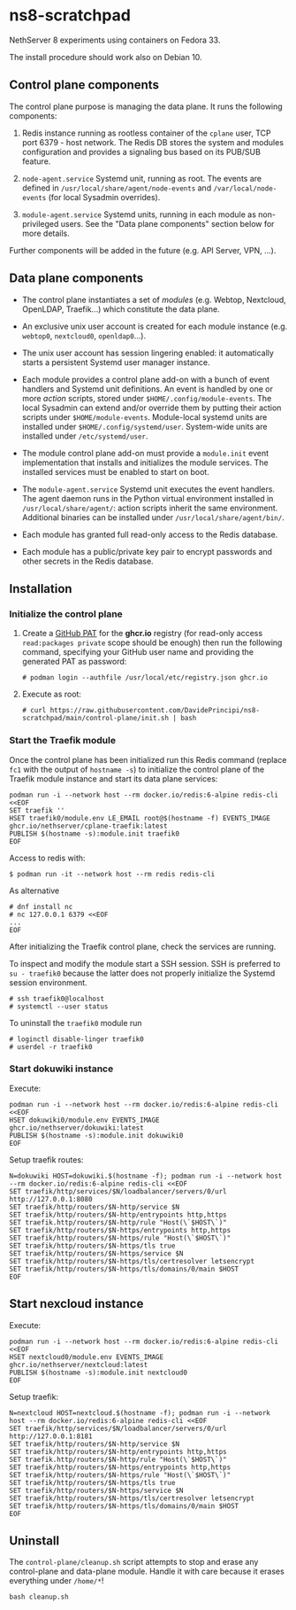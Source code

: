 # ns8-scratchpad

NethServer 8 experiments using containers on Fedora 33.

The install procedure should work also on Debian 10.


## Control plane components

The control plane purpose is managing the data plane. It runs the following components:

1. Redis instance running as rootless container of the `cplane` user, TCP port 6379 - host network. The Redis DB
   stores the system and modules configuration and provides a signaling bus based on its PUB/SUB feature.

2. `node-agent.service` Systemd unit, running as root. The events are defined in `/usr/local/share/agent/node-events`
   and `/var/local/node-events` (for local Sysadmin overrides).

3. `module-agent.service` Systemd units, running in each module as non-privileged users. See the "Data plane components" section below for more details.

Further components will be added in the future (e.g. API Server, VPN, ...).

## Data plane components

- The control plane instantiates a set of *modules* (e.g. Webtop, Nextcloud, OpenLDAP, Traefik...) which constitute
  the data plane.

- An exclusive unix user account is created for each module instance (e.g. `webtop0`, `nextcloud0`, `openldap0`...).

- The unix user account has session lingering enabled: it automatically starts a persistent Systemd user manager instance.

- Each module provides a control plane add-on with a bunch of event handlers and Systemd unit definitions. 
  An event is handled by one or more *action* scripts, stored under `$HOME/.config/module-events`. 
  The local Sysadmin can extend and/or override them by putting their action scripts under `$HOME/module-events`.
  Module-local systemd units are installed under `$HOME/.config/systemd/user`. System-wide units are installed under
  `/etc/systemd/user`.

- The module control plane add-on must provide a `module.init` event implementation that installs and initializes
  the module services. The installed services must be enabled to start on boot.

- The `module-agent.service` Systemd unit executes the event handlers. The agent daemon runs in the Python virtual
  environment installed in `/usr/local/share/agent/`: action scripts inherit the same environment. Additional binaries
  can be installed under `/usr/local/share/agent/bin/`.

- Each module has granted full read-only access to the Redis database.

- Each module has a public/private key pair to encrypt passwords and other secrets in the Redis database.

## Installation


### Initialize the control plane

1. Create a [GitHub PAT](https://docs.github.com/en/github/authenticating-to-github/creating-a-personal-access-token)
   for the **ghcr.io** registry (for read-only access `read:packages private` scope should be enough) then run the following command, specifying
   your GitHub user name and providing the generated PAT as password:

       # podman login --authfile /usr/local/etc/registry.json ghcr.io

2. Execute as root:

       # curl https://raw.githubusercontent.com/DavidePrincipi/ns8-scratchpad/main/control-plane/init.sh | bash

### Start the Traefik module

Once the control plane has been initialized run this Redis command (replace `fc1` with the output of `hostname -s`) 
to initialize the control plane of the Traefik module instance and start its data plane services:

    podman run -i --network host --rm docker.io/redis:6-alpine redis-cli <<EOF
    SET traefik ''
    HSET traefik0/module.env LE_EMAIL root@$(hostname -f) EVENTS_IMAGE ghcr.io/nethserver/cplane-traefik:latest
    PUBLISH $(hostname -s):module.init traefik0
    EOF

Access to redis with:

    $ podman run -it --network host --rm redis redis-cli

As alternative

    # dnf install nc
    # nc 127.0.0.1 6379 <<EOF
    ...
    EOF

After initializing the Traefik control plane, check the services are running.

To inspect and modify the module start a SSH session. SSH is preferred to `su - traefik0` because the latter
does not properly initialize the Systemd session environment.

    # ssh traefik0@localhost
    # systemctl --user status

To uninstall the `traefik0` module run

    # loginctl disable-linger traefik0
    # userdel -r traefik0

### Start dokuwiki instance

Execute:
```
podman run -i --network host --rm docker.io/redis:6-alpine redis-cli <<EOF
HSET dokuwiki0/module.env EVENTS_IMAGE ghcr.io/nethserver/dokuwiki:latest
PUBLISH $(hostname -s):module.init dokuwiki0
EOF
```

Setup traefik routes:
```
N=dokuwiki HOST=dokuwiki.$(hostname -f); podman run -i --network host --rm docker.io/redis:6-alpine redis-cli <<EOF
SET traefik/http/services/$N/loadbalancer/servers/0/url http://127.0.0.1:8080
SET traefik/http/routers/$N-http/service $N
SET traefik/http/routers/$N-http/entrypoints http,https
SET traefik.http/routers/$N-http/rule "Host(\`$HOST\`)"
SET traefik/http/routers/$N-https/entrypoints http,https
SET traefik/http/routers/$N-https/rule "Host(\`$HOST\`)"
SET traefik/http/routers/$N-https/tls true
SET traefik/http/routers/$N-https/service $N
SET traefik/http/routers/$N-https/tls/certresolver letsencrypt
SET traefik/http/routers/$N-https/tls/domains/0/main $HOST
EOF
```

## Start nexcloud instance

Execute:
```
podman run -i --network host --rm docker.io/redis:6-alpine redis-cli <<EOF
HSET nextcloud0/module.env EVENTS_IMAGE ghcr.io/nethserver/nextcloud:latest
PUBLISH $(hostname -s):module.init nextcloud0
EOF
```

Setup traefik:
```
N=nextcloud HOST=nextcloud.$(hostname -f); podman run -i --network host --rm docker.io/redis:6-alpine redis-cli <<EOF
SET traefik/http/services/$N/loadbalancer/servers/0/url http://127.0.0.1:8181
SET traefik/http/routers/$N-http/service $N
SET traefik/http/routers/$N-http/entrypoints http,https
SET traefik.http/routers/$N-http/rule "Host(\`$HOST\`)"
SET traefik/http/routers/$N-https/entrypoints http,https
SET traefik/http/routers/$N-https/rule "Host(\`$HOST\`)"
SET traefik/http/routers/$N-https/tls true
SET traefik/http/routers/$N-https/service $N
SET traefik/http/routers/$N-https/tls/certresolver letsencrypt
SET traefik/http/routers/$N-https/tls/domains/0/main $HOST  
EOF
```

## Uninstall

The `control-plane/cleanup.sh` script attempts to stop and erase any control-plane and data-plane module. Handle it 
with care because it erases everything under `/home/*`!

    bash cleanup.sh
